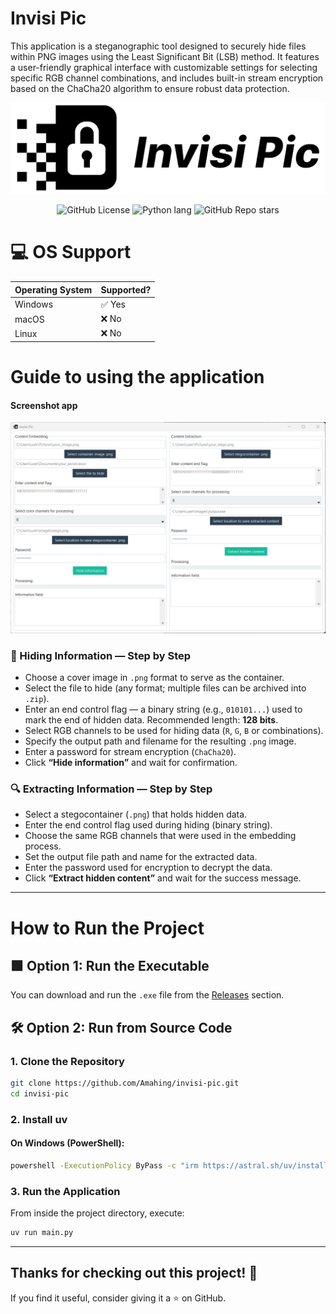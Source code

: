 # Invisi Pic

This application is a steganographic tool designed to securely hide files within PNG images using the Least Significant Bit (LSB) method. It features a user-friendly graphical interface with customizable settings for selecting specific RGB channel combinations, and includes built-in stream encryption based on the ChaCha20 algorithm to ensure robust data protection.

![Logo](banner.png)

<p align="center">
  <img alt="GitHub License" src="https://img.shields.io/github/license/Amahing/InvisiPic">
  <img alt="Python lang" src="https://img.shields.io/badge/Python-3776AB?style=flat&logo=python&logoColor=white">
  <img alt="GitHub Repo stars" src="https://img.shields.io/github/stars/amahing/InvisiPic">
</p>

# 💻 OS Support

| Operating System | Supported? |
|------------------|------------|
| Windows          | ✅ Yes     |
| macOS            | ❌ No      |
| Linux            | ❌ No      |

# Guide to using the application
#### Screenshot app
![Screenshot](screenshot.png)

### 🔐 Hiding Information — Step by Step

- Choose a cover image in `.png` format to serve as the container.
- Select the file to hide (any format; multiple files can be archived into `.zip`).
- Enter an end control flag — a binary string (e.g., `010101...`) used to mark the end of hidden data. Recommended length: **128 bits**.
- Select RGB channels to be used for hiding data (`R`, `G`, `B` or combinations).
- Specify the output path and filename for the resulting `.png` image.
- Enter a password for stream encryption (`ChaCha20`).
- Click **“Hide information”** and wait for confirmation.


### 🔍 Extracting Information — Step by Step

- Select a stegocontainer (`.png`) that holds hidden data.
- Enter the end control flag used during hiding (binary string).
- Choose the same RGB channels that were used in the embedding process.
- Set the output file path and name for the extracted data.
- Enter the password used for encryption to decrypt the data.
- Click **“Extract hidden content”** and wait for the success message.

---

# How to Run the Project

## 🟩 Option 1: Run the Executable
You can download and run the `.exe` file from the [Releases](https://github.com/Amahing/InvisiPic/releases) section.

## 🛠 Option 2: Run from Source Code

### 1. Clone the Repository
```bash
git clone https://github.com/Amahing/invisi-pic.git
cd invisi-pic
```

### 2. Install uv

#### On Windows (PowerShell):
```bash
powershell -ExecutionPolicy ByPass -c "irm https://astral.sh/uv/install.ps1 | iex"
```

### 3. Run the Application
From inside the project directory, execute:
```bash
uv run main.py
```

---

## Thanks for checking out this project! 🚀  
If you find it useful, consider giving it a ⭐ on GitHub.
